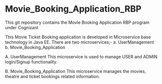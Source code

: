 # Movie_Booking_Application_RBP
This git repository contains the Movie Booking Application RBP program under Cognizant 

This Movie Ticket Booking application is developed in Microservice base technology in Java EE.
There are two microservices;-
a. UserManagement 
b. Movie_Booking_Application

A. UserManagement
This microservice is used to manage USER and ADMIN login/Signup functionality.

B. Movie_Booking_Application
This microservice manages the movies, theatre and ticket bookings related information. 

